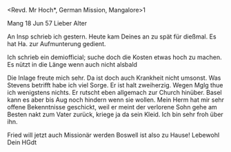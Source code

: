 <Revd. Mr Hoch*, German Mission, Mangalore>1

 Mang 18 Jun 57
Lieber Alter

An Insp schrieb ich gestern. Heute kam Deines an zu spät für dießmal. Es hat Ha. zur Aufmunterung gedient.

Ich schrieb ein demiofficial; suche doch die Kosten etwas hoch zu machen. Es nützt in die Länge wenn auch nicht alsbald

Die Inlage freute mich sehr. Da ist doch auch Krankheit nicht umsonst. 
Was Stevens betrifft habe ich viel Sorge. Er ist halt zweiherzig. 
Wegen Mglg thue ich wenigstens nichts. Er rutscht eben allgemach zur Church hinüber. Basel kann es aber bis Aug noch hindern wenn sie wollen. 
Mein Herm hat mir sehr offene Bekenntnisse geschickt, weil er meint der verlorene Sohn gehe am Besten nakt zum Vater zurück, kriege ja da sein Kleid. Ich bin sehr froh über ihn.

Fried will jetzt auch Missionär werden
Boswell ist also zu Hause! Lebewohl
 Dein HGdt

